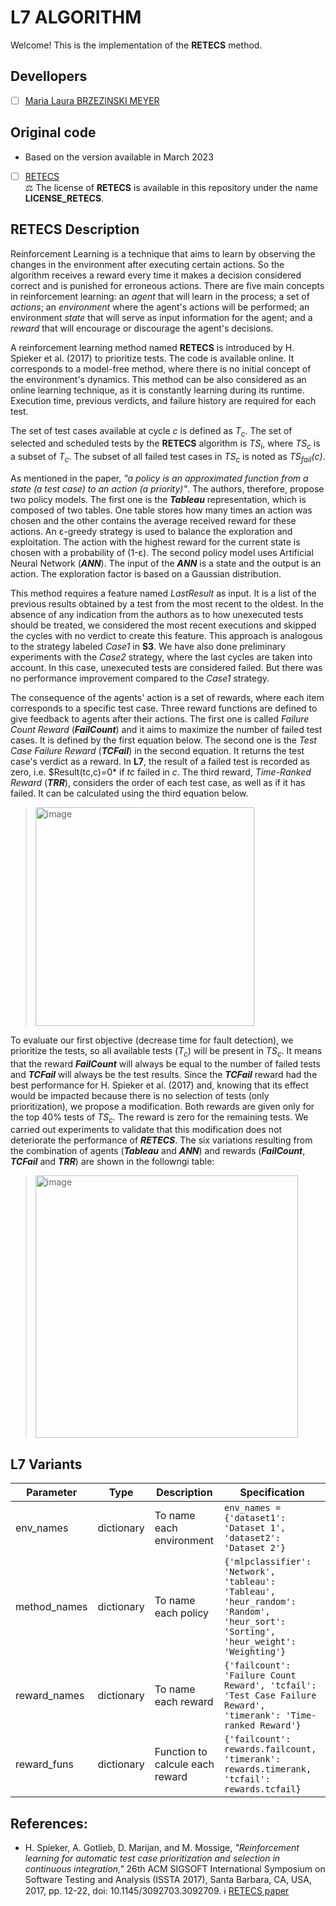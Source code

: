 # L7 ALGORITHM

Welcome! This is the implementation of the **RETECS** method.

## Devellopers

- [ ] [Maria Laura BRZEZINSKI MEYER](https://github.com/laurabrzmeyer)

## Original code

- Based on the version available in March 2023
- [ ] [RETECS](https://bitbucket.org/HelgeS/retecs/src/master/) \
⚖️ The license of **RETECS** is available in this repository under the name **LICENSE_RETECS**.

## RETECS Description

Reinforcement Learning is a technique that aims to learn by observing the changes in the environment after executing certain actions. 
So the algorithm receives a reward every time it makes a decision considered correct and is punished for erroneous actions. 
There are five main concepts in reinforcement learning: an *agent* that will learn in the process; a set of *actions*; an *environment* where the agent's actions will be performed; an environment *state* that will serve as input information for the agent; and a *reward* that will encourage or discourage the agent's decisions.

A reinforcement learning method named **RETECS** is introduced by H. Spieker et al. (2017) to prioritize tests. 
The code is available online. It corresponds to a model-free method, where there is no initial concept of the environment's dynamics. 
This method can be also considered as an online learning technique, as it is constantly learning during its runtime. 
Execution time, previous verdicts, and failure history are required for each test.

The set of test cases available at cycle *c* is defined as *T<sub>c</sub>*. The set of selected and scheduled tests by the **RETECS** algorithm is *TS<sub>i</sub>*, where *TS<sub>c</sub>* is a subset of *T<sub>c</sub>*. 
The subset of all failed test cases in *TS<sub>c</sub>* is noted as *TS<sub>fail</sub>(c)*. 

As mentioned in the paper, *"a policy is an approximated function from a state (a test case) to an action (a priority)"*. The authors, therefore, propose two policy models. 
The first one is the ***Tableau*** representation, which is composed of two tables. One table stores how many times an action was chosen and the other contains the average received reward for these actions. 
An ε-greedy strategy is used to balance the exploration and exploitation. The action with the highest reward for the current state is chosen with a probability of (1-ε). 
The second policy model uses Artificial Neural Network (***ANN***). The input of the ***ANN*** is a state and the output is an action. The exploration factor is based on a Gaussian distribution.

This method requires a feature named *LastResult* as input. It is a list of the previous results obtained by a test from the most recent to the oldest. 
In the absence of any indication from the authors as to how unexecuted tests should be treated, we considered the most recent executions and skipped the cycles with no verdict to create this feature. 
This approach is analogous to the strategy labeled *Case1* in **S3**. We have also done preliminary experiments with the *Case2* strategy, where the last cycles are taken into account. 
In this case, unexecuted tests are considered failed. But there was no performance improvement compared to the *Case1* strategy.

The consequence of the agents' action is a set of rewards, where each item corresponds to a specific test case. Three reward functions are defined to give feedback to agents after their actions. 
The first one is called *Failure Count Reward* (***FailCount***) and it aims to maximize the number of failed test cases. It is defined by the first equation below. 
The second one is the *Test Case Failure Reward* (***TCFail***) in the second equation. It returns the test case's verdict as a reward. 
In **L7**, the result of a failed test is recorded as zero, i.e. $Result(tc,c)=0* if *tc* failed in *c*. 
The third reward, *Time-Ranked Reward* (***TRR***), considers the order of each test case, as well as if it has failed. It can be calculated using the third equation below.

> <img width="350" alt="image" src="https://github.com/user-attachments/assets/d69d2c4c-8492-43e1-b770-d4edccad8910">

To evaluate our first objective (decrease time for fault detection), we prioritize the tests, so all available tests (*T<sub>c</sub>*) will be present in *TS<sub>c</sub>*. 
It means that the reward ***FailCount*** will always be equal to the number of failed tests and ***TCFail*** will always be the test results. 
Since the ***TCFail*** reward had the best performance for H. Spieker et al. (2017) and, knowing that its effect would be impacted because there is no selection of tests (only prioritization), we propose a modification. 
Both rewards are given only for the top 40\% tests of *TS<sub>c</sub>*. The reward is zero for the remaining tests. We carried out experiments to validate that this modification does not deteriorate the performance of ***RETECS***. 
The six variations resulting from the combination of agents (***Tableau*** and ***ANN***) and rewards (***FailCount***, ***TCFail*** and ***TRR***) are shown in the followngi table:

> <img width="420" alt="image" src="https://github.com/user-attachments/assets/ca7cfe37-d37e-48d6-98c5-cade5a42af5c">

## L7 Variants
| Parameter | Type | Description | Specification |
| ------------- | ------------- | ------------- | ------------- |
| env_names | dictionary  | To name each environment | ``` env_names = {'dataset1': 'Dataset 1', 'dataset2': 'Dataset 2'} ``` |
| method_names | dictionary | To name each policy | ``` {'mlpclassifier': 'Network', 'tableau': 'Tableau', 'heur_random': 'Random', 'heur_sort': 'Sorting', 'heur_weight': 'Weighting'} ``` | 
| reward_names | dictionary | To name each reward | ``` {'failcount': 'Failure Count Reward', 'tcfail': 'Test Case Failure Reward', 'timerank': 'Time-ranked Reward'} ``` |
| reward_funs | dictionary | Function to calcule each reward | ``` {'failcount': rewards.failcount, 'timerank': rewards.timerank, 'tcfail': rewards.tcfail} ``` |

## References:
- H. Spieker, A. Gotlieb, D. Marijan, and M. Mossige, *"Reinforcement learning for automatic test case prioritization and selection in continuous integration,"* 26th ACM SIGSOFT International Symposium on Software Testing and Analysis (ISSTA 2017), Santa Barbara, CA, USA, 2017, pp. 12-22, doi: 10.1145/3092703.3092709.
ℹ️ [RETECS paper](https://dl.acm.org/doi/10.1145/3092703.3092709)
